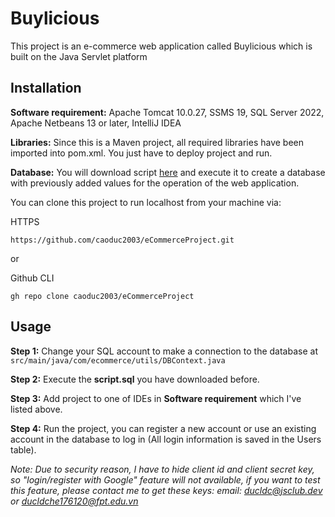 # Buylicious
This project is an e-commerce web application called Buylicious which is built on the Java Servlet platform

## Installation

**Software requirement:** Apache Tomcat 10.0.27, SSMS 19, SQL Server 2022,  Apache Netbeans 13 or later, IntelliJ IDEA

**Libraries:** Since this is a Maven project, all required libraries have been imported into pom.xml. You just have to deploy project and run.

**Database:** You will download script [here](https://drive.google.com/file/d/1e3FOU2VIK77_Umqjj839ZsSrBdO6B8cz/view?usp=sharing) and execute it to create a database with previously added values for the operation of the web application.

You can clone this project to run localhost from your machine via:

HTTPS

    https://github.com/caoduc2003/eCommerceProject.git
or

Github CLI

    gh repo clone caoduc2003/eCommerceProject
    
## Usage
   
**Step 1:**  Change your SQL account to make a connection to the database at `src/main/java/com/ecommerce/utils/DBContext.java`
   
**Step 2:** Execute the **script.sql** you have downloaded before.
   
**Step 3:** Add project to one of IDEs in **Software requirement** which I've listed above.
   
**Step 4:** Run the project, you can register a new account or use an existing account in the database to log in (All login information is saved in the Users table).

*Note: Due to security reason, I have to hide client id and client secret key, so "login/register with Google" feature will not available, if you want to test this feature, please contact me to get these keys: email: ducldc@jsclub.dev or ducldche176120@fpt.edu.vn*

   

